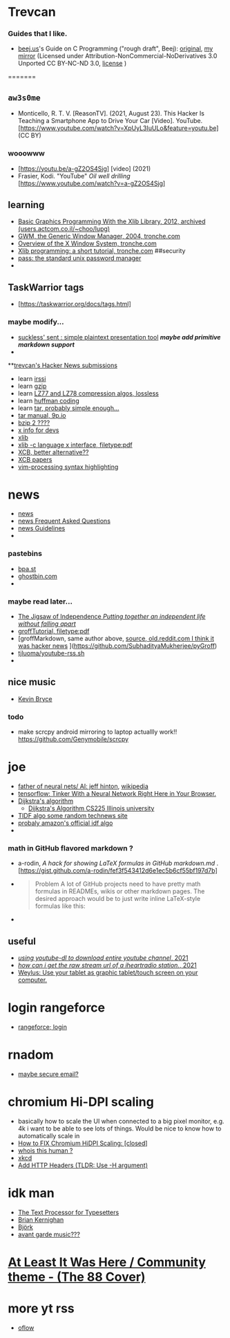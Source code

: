 # Trevcan


### Guides that I like.

- [beej.us](https://beej.us)'s Guide on C Programming ("rough draft", Beej): [original](http://beej.us/guide/bgc/), [my mirror](/mirrors/bgc/website) (Licensed under Attribution-NonCommercial-NoDerivatives 3.0 Unported CC BY-NC-ND 3.0, [license](/mirrors/bgc/LICENSE.md) )

<!--
You can use the [editor on GitHub](https://github.com/TrevCan/trevcan.github.io/edit/master/README.md) to maintain and preview the content for your website in Markdown files.

Whenever you commit to this repository, GitHub Pages will run [Jekyll](https://jekyllrb.com/) to rebuild the pages in your site, from the content in your Markdown files.

### Markdown

Markdown is a lightweight and easy-to-use syntax for styling your writing. It includes conventions for

```markdown
Syntax highlighted code block

# Header 1
## Header 2
### Header 3

- Bulleted
- List

1. Numbered
2. List

**Bold** and _Italic_ and `Code` text

[Link](url) and ![Image](src)
```

For more details see [GitHub Flavored Markdown](https://guides.github.com/features/mastering-markdown/).

### Jekyll Themes

Your Pages site will use the layout and styles from the Jekyll theme you have selected in your [repository settings](https://github.com/TrevCan/trevcan.github.io/settings/pages). The name of this theme is saved in the Jekyll `_config.yml` configuration file.

### Support or Contact

Having trouble with Pages? Check out our [documentation](https://docs.github.com/categories/github-pages-basics/) or [contact support](https://support.github.com/contact) and we’ll help you sort it out.



### AUR packages
 - `ddgr`
 - `duc`
 - `glmark2`
 - `libxft-bgra-git`
 - `linux-wifi-hotspot`
 - `logiops`
 - `minipro`
 - `networkmanager-dmenu-git`
 - `openboard`
 - `optimus-manager`
 - `pam-gnupg`
 - `selectdefaultapplication-git`
 - `srecord`
 - `steamcmd`
 - `taglib-git`
 - `tremc-git`
 - `wd719x-firmware`
 - `weylus`
 - `xwinwrap-git`


urls:
- AUR: name only, minipro, ascending, 50pp
- 	https://aur.archlinux.org/packages/?O=0&SeB=n&K=minipro&outdated=&SB=n&SO=a&PP=50&do_Search=Go
- AUR: name & desc, minipro, ascending, 50pp
- 	https://aur.archlinux.org/packages/?O=0&SeB=nd&K=minipro&outdated=&SB=n&SO=a&PP=50&do_Search=Go

https://aur.archlinux.org/packages/?O=0&SeB=n&K=
html keys=
	required:	?O=0
	search by: 	SeB=n (search by name only)
	keywords:	K=gvim (keyword=gvim)
-->

=======
## `aw3s0me`
- Monticello, R. T. V. [ReasonTV]. (2021, August 23). This Hacker Is Teaching a Smartphone App to Drive Your Car [Video]. YouTube. [https://www.youtube.com/watch?v=XpUyL3IuULo&feature=youtu.be] (CC BY)


### wooowww
 - [https://youtu.be/a-gZ2OS4Sjg] [video] (2021)
 - Frasier, Kodi. "YouTube" *Oil well drilling* [https://www.youtube.com/watch?v=a-gZ2OS4Sjg]


## learning
- [Basic Graphics Programming With the Xlib Library, 2012, archived (users.actcom.co.il/~choo/lupg) ](https://archive.is/8kKa)
- [GWM, the Generic Window Manager, 2004, tronche.com](https://tronche.com/gui/x/gwm/)
- [Overview of the X Window System, tronche.com](https://tronche.com/gui/x/xlib/introduction/overview.html)
- [Xlib programming: a short tutorial, tronche.com](https://tronche.com/gui/x/xlib-tutorial/)
##security
- [pass: the standard unix password manager](https://www.passwordstore.org/)
- 

## TaskWarrior tags
- [https://taskwarrior.org/docs/tags.html]

### maybe modify...
- [suckless' sent : simple plaintext presentation tool](https://tools.suckless.org/sent/) _**maybe add primitive markdown support**_
- 

**[trevcan's Hacker News submissions](https://news.ycombinator.com/submitted?id=trevcanhuman)

- learn [irssi](https://irssi.org/documentation/startup/)
- learn [gzip](https://en.wikipedia.org/wiki/Gzip)
- learn [LZ77 and LZ78 compression algos, lossless](https://en.wikipedia.org/wiki/LZ77_and_LZ78)
- learn [huffman coding](https://en.wikipedia.org/wiki/Huffman_coding)
- learn [tar, probably simple enough...](https://en.wikipedia.org/wiki/Tar_\(computing\)#External_links)
- [tar manual, 9p.io](https://9p.io/magic/man2html/1/tar)
- [bzip 2 ????](https://en.wikipedia.org/wiki/Bzip2)
- [x info for devs](https://www.x.org/wiki/DeveloperStart/)
- [xlib](https://en.wikipedia.org/wiki/Xlib)
- [xlib -c language x interface, filetype:pdf](http://www.xfree86.org/current/xlib.pdf)
- [XCB, better alternative??](https://xcb.freedesktop.org/)
- [XCB papers](https://xcb.freedesktop.org/Publications/)
- [vim-processing syntax highlighting ](https://github.com/sophacles/vim-processing)

# news
- [news](https://news.ycombinator.com/news) 
- [news Frequent Asked Questions](https://news.ycombinator.com/newsfaq.html)
- [news Guidelines](https://news.ycombinator.com/newsguidelines.html)
- 

### pastebins
- [bpa.st](https://bpa.st/)
- [ghostbin.com](https://ghostbin.com/)
- 


### maybe read later...
- [The Jigsaw of Independence *Putting together an independent life without falling apart*](https://tomcritchlow.com/2021/09/09/jigsaw/)
- [groffTutorial, filetype:pdf](https://github.com/SubhadityaMukherjee/groffTutorial/blob/master/groffTutorial.pdf)
- [groffMarkdown, same author above, [source, old.reddit.com I think it was hacker news](https://old.reddit.com/r/linux/comments/n2cc06/groff_with_wings/) ](https://github.com/SubhadityaMukherjee/pyGroff)
- [tjluoma/youtube-rss.sh](https://gist.github.com/tjluoma/fdbc63ceb78a2aecd3d638fd18b6ec6e)
- 

## nice music
- [Kevin Bryce](https://www.youtube.com/channel/UCKronkmoPSFic9zdAbdyUag)

### todo
- make scrcpy android mirroring to laptop actuallly work!! https://github.com/Genymobile/scrcpy

# joe
- [father of neural nets/ AI: jeff hinton](https://www.cs.toronto.edu/~hinton/), [wikipedia](https://en.wikipedia.org/wiki/Geoffrey_Hinton)
- [tensorflow: Tinker With a Neural Network Right Here in Your Browser.](https://playground.tensorflow.org/)
- [Dijkstra's algorithm](https://en.wikipedia.org/wiki/Dijkstra%27s_algorithm)
    - [Dijkstra's Algorithm CS225 Illinois university](https://courses.physics.illinois.edu/cs225/fa2021/resources/dijkstra/)
- [TIDF algo some random technews site](https://www.glassdoor.com/Interview/What-is-the-TFIDF-algorithm-QTN_4110589.htm)
- [probaly amazon's official idf algo](https://aws.amazon.com/marketplace/pp/prodview-yw4cvkljrukfm)
- 

### math in GitHub flavored markdown ?
- a-rodin, *A hack for showing LaTeX formulas in GitHub markdown.md* . [https://gist.github.com/a-rodin/fef3f543412d6e1ec5b6cf55bf197d7b]
- 	> Problem
	> A lot of GitHub projects need to have pretty math formulas in READMEs, wikis or other markdown pages. The desired approach would be to just write inline LaTeX-style formulas like this:
- 


## useful
- [*using youtube-dl to download entire youtube channel*, 2021](https://askubuntu.com/questions/856911/using-youtube-dl-to-download-entire-youtube-channel)
- [*how can i get the raw stream url of a iheartradio station.*, 2021](https://stackoverflow.com/questions/42043962/how-can-i-get-the-raw-stream-url-of-a-iheartradio-station/68795800#68795800)
- [Weylus: Use your tablet as graphic tablet/touch screen on your computer.](https://github.com/H-M-H/Weylus)


# login rangeforce
- [rangeforce; login](http://portal.rangeforce.com/)



# rnadom
- [maybe secure email?](https://tutanota.com/)

# chromium Hi-DPI scaling
- basically how to scale the UI when connected to a big pixel monitor, e.g. 4k i want to be able to see lots of things. Would be nice to know how to automatically scale in 
- [How to FIX Chromium HiDPI Scaling: \[closed\] ](https://stackoverflow.com/questions/37935305/how-to-fix-chromium-hidpi-scaling)
- [whois this human ?](https://git.zx2c4.com/)
- [xkcd](https://xkcd.com/how-to/)
- [Add HTTP Headers (TLDR: Use -H argument)](https://catonmat.net/cookbooks/curl/add-http-headers)


# idk man
- [The Text Processor for Typesetters](https://troff.org/)
- [Brian Kernighan](https://en.wikipedia.org/wiki/Brian_Kernighan)
- [Björk](https://en.wikipedia.org/wiki/Bj%C3%B6rk)
- [avant garde music???](https://en.wikipedia.org/wiki/Avant-garde_music)

# [At Least It Was Here / Community theme - (The 88 Cover)](https://youtu.be/CkDLH2a9Yyo)

# more yt rss
- [oflow](https://stackoverflow.com/questions/64232403/rss-feed-for-youtube-channels)
